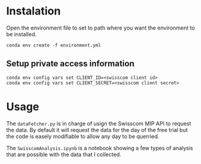 # Instalation

Open the environment file to set to path where you want the environment to be installed.

```
conda env create -f environment.yml
```

## Setup private access information
```
conda env config vars set CLIENT_ID=<swisscom client id>
conda env config vars set CLIENT_SECRET=<swisscom client secret>
```

# Usage

The `dataFetcher.py` is in charge of usign the Swisscom MIP API to request the data. By default it will request the data for the day of the free trial but the code is easely modifiable to allow any day to be querried.

The `SwisscomAnalysis.ipynb` is a notebook showing a few types of analysis that are possible with the data that I collected.
